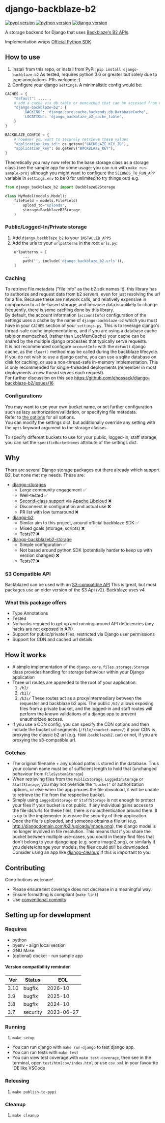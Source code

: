 # django-backblaze-b2

[![pypi version](https://img.shields.io/pypi/v/django-backblaze-b2)](https://pypi.org/project/django-backblaze-b2/)
[![python version](https://img.shields.io/pypi/pyversions/django-backblaze-b2)](https://pypi.org/project/django-backblaze-b2/)
[![django version](https://img.shields.io/pypi/djversions/django-backblaze-b2)](https://pypi.org/project/django-backblaze-b2/)

A storage backend for Django that uses [Backblaze's B2 APIs](https://www.backblaze.com/b2/cloud-storage.html).

Implementation wraps [Official Python SDK](https://github.com/Backblaze/b2-sdk-python)

## How to use

1. Install from this repo, or install from PyPi: `pip install django-backblaze-b2`
As tested, requires python 3.6 or greater but solely due to type annotations. PRs welcome :)
1. Configure your django `settings`. A minimalistic config would be:
```python
CACHES = {
    "default": .... ,
    # add a cache via db table or memcached that can be accessed from multiple threads
    "django-backblaze-b2": {
        'BACKEND': 'django.core.cache.backends.db.DatabaseCache',
        'LOCATION': 'django_backblaze_b2_cache_table',
    }
}

BACKBLAZE_CONFIG = {
    # however you want to securely retrieve these values
    "application_key_id": os.getenv("BACKBLAZE_KEY_ID"),
    "application_key": os.getenv("BACKBLAZE_KEY"),
}
```

Theoretically you may now refer to the base storage class as a storage class (see the sample app for some usage: you can run with `make run-sample-proj` although you might want to configure the `SECONDS_TO_RUN_APP` variable in `settings.env` to be 0 for unlimited to try things out)
e.g.
```python
from django_backblaze_b2 import BackblazeB2Storage

class MyModel(models.Model):
    fileField = models.FileField(
        upload_to="uploads",
        storage=BackblazeB2Storage
    )
```

### Public/Logged-In/Private storage

1. Add `django_backblaze_b2` to your `INSTALLED_APPS`
1. Add the urls to your `urlpatterns` in the root `urls.py`:
```python
    urlpatterns = [
        ...
        path('', include('django_backblaze_b2.urls')),
    ]
```

### Caching

To retrieve file metadata ("file info" as the b2 sdk names it), this library has to authorize and request data from b2 servers, even for just resolving the url for a file. Because these are network calls, and relatively expensive in comparison to a file-based storage, and because data is unlikely to change frequently, there is some caching done by this library.  
By default, the account information (`accountInfo`) configuration of the settings uses a cache by the name of `django-backblaze-b2` which you must have in your `CACHES` section of your `settings.py`. This is to leverage django's thread-safe cache implementations, and if you are using a database cache table or memcached, (rather than LocMemCache) your cache can be shared by the multiple django processes that typically serve requests.  
It is not recommended configure `accountInfo` with the `default` django cache, as the `clear()` method may be called during the backblaze lifecycle.  
If you do not wish to use a django cache, you can use a sqlite database on disk for caching, or use a non-thread-safe in-memory implementation. This is only recommended for single-threaded deployments (remember in most deployments a new thread serves each request).  
For further discussion on this see https://github.com/ehossack/django-backblaze-b2/issues/16

### Configurations

You may want to use your own bucket name, or set further configuration such as lazy authorization/validation, or specifying file metadata.  
Refer to [the options](./django_backblaze_b2/options.py) for all options.  
You can modify the settings dict, but additionally override any setting with the `opts` keyword argument to the storage classes.

To specify different buckets to use for your public, logged-in, staff storage, you can set the 
`specificBucketNames` attribute of the settings dict.
## Why

There are several Django storage packages out there already which support B2, but none met my needs. These are:

* [django-storages](https://github.com/jschneier/django-storages)
    * Large community engagement ✅
    * Well-tested ✅
    * [Second-class support](https://github.com/jschneier/django-storages/issues/765) via [Apache Libcloud](https://github.com/apache/libcloud) ❌
    * Disconnect in configuration and actual use ❌
    * PR list with low turnaround ❌
* [django-b2](https://github.com/pyutil/django-b2)
    * Similar aim to this project, around official backblaze SDK ✅
    * Mixed goals (storage, scripts) ❌
    * Tests?? ❌
* [django-backblazeb2-storage](https://github.com/royendgel/django-backblazeb2-storage)
    * Simple configuration ✅
    * Not based around python SDK (potentially harder to keep up with version changes) ❌
    * Tests?? ❌

### S3 Compatible API

Backblazed can be used with an [S3-compatible API](https://www.backblaze.com/b2/docs/s3_compatible_api.html)
This is great, but most packages use an older version of the S3 Api (v2). Backblaze uses v4.

### What this package offers

* Type Annotations
* Tested
* No hacks required to get up and running around API deficiencies (any hacks are not exposed in API)
* Support for public/private files, restricted via Django user permissions
* Support for CDN and cached url details

## How it works

* A simple implementation of the `django.core.files.storage.Storage` class provides handling for storage behaviour within your Django application
* Three url routes are appended to the root of your application:  
    1. `/b2/`
    2. `/b2l/`
    3. `/b2s/`
These routes act as a proxy/intermediary between the requester and backblaze b2 apis. The public `/b2/` allows exposing files from a private bucket, and the logged-in and staff routes will perform the known validations of a django app to prevent unauthorized access.
* If you use a CDN config, you can specify the CDN options and then include the bucket url segments (`/file/<bucket-name>/`) if your CDN is proxying the classic b2 url (e.g. `f000.backblazeb2.com`) or not, if you are proxying the s3-compatible url.

### Gotchas

* The original filename + any upload paths is stored in the database. Thus your column name must be of sufficient length to hold that (unchanged behaviour from `FileSystemStorage`)
*  When retrieving files from the `PublicStorage`, `LoggedInStorage` or `StaffStorage`, you may not override the `"bucket"` or authorization options, or else when the app proxies the file download, it will be unable to retrieve the file from the respective bucket.
* Simply using `LoggedInStorage` or `StaffStorage` is not enough to protect your files if your bucket is not public. If any individual gains access to the file ids/urls for these files, there is no authentication around them. It is up to the implementer to ensure the security of their application.
* Once the file is uploaded, and someone obtains a file url (e.g. http://djangodomain.com/b2l/uploads/image.png), the django model is no longer involved in file resolution. This means that if you share the bucket between multiple use-cases, you could in theory find files that don't belong to your django app (e.g. some image2.png), or similarly if you delete/change your models, the files could still be downloaded. Consider using an app like [django-cleanup](https://github.com/un1t/django-cleanup) if this is important to you

## Contributing

Contributions welcome!

* Please ensure test coverage does not decrease in a meaningful way.
* Ensure formatting is compliant (`make lint`)
* Use [conventional commits](https://www.conventionalcommits.org/en/v1.0.0/)

## Setting up for development

### Requires

* python
* pyenv - align local version
* GNU Make
* (optional) docker - run sample app

#### Version compatibility reminder

| Ver  | Status   |  EOL       |
| ---- | -------- | ---------- |
| 3.10 | bugfix   | 2026-10    |
| 3.9  | bugfix   | 2025-10    |
| 3.8  | bugfix   | 2024-10    |
| 3.7  | security | 2023-06-27 |

### Running

1. `make setup`

* You can run django with `make run-django` to test django app.
* You can run tests with `make test`
* You can view test coverage with `make test-coverage`, then see in the terminal, 
open `test/htmlcov/index.html`
or use `cov.xml` in your favourite IDE like VSCode

### Releasing

1. `make publish-to-pypi`

### Cleanup

1. `make cleanup`
